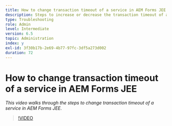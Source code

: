 ```yaml
---
title: How to change transaction timeout of a service in AEM Forms JEE
description: Steps to increase or decrease the transaction timeout of a service in AEM Forms JEE
type: Troubleshooting
role: Admin
level: Intermediate
version: 6.5
topic: Administration
index: y
exl-id: 3f30b17b-2e69-4b77-97fc-3df5a273d002
duration: 72
---
```

# How to change transaction timeout of a service in AEM Forms JEE

*This video walks through the steps to change transaction timeout of a service in AEM Forms JEE.*

>[!VIDEO](https://video.tv.adobe.com/v/335495?quality=12&learn=on)
